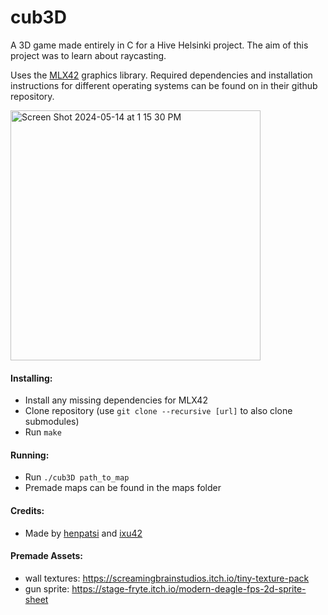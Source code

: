 # cub3D

A 3D game made entirely in C for a Hive Helsinki project. The aim of this project was to learn about raycasting.

Uses the [MLX42](https://github.com/codam-coding-college/MLX42) graphics library. Required dependencies and installation instructions for different operating systems can be found on in their github repository.

<img width="400" alt="Screen Shot 2024-05-14 at 1 15 30 PM" src="https://github.com/henpatsi/cub3D/assets/49587535/f9e24eb9-5618-4cb5-86f3-86aa1db98510">

#### Installing:
 - Install any missing dependencies for MLX42
 - Clone repository (use `git clone --recursive [url]` to also clone submodules)
 - Run `make`

#### Running:
 - Run `./cub3D path_to_map`
 - Premade maps can be found in the maps folder

#### Credits:
 - Made by [henpatsi](https://github.com/henpatsi) and [ixu42](https://github.com/ixu42)

#### Premade Assets:
 - wall textures: https://screamingbrainstudios.itch.io/tiny-texture-pack
 - gun sprite: https://stage-fryte.itch.io/modern-deagle-fps-2d-sprite-sheet
